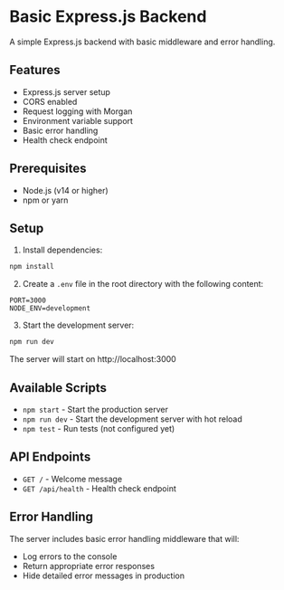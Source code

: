 # Basic Express.js Backend

A simple Express.js backend with basic middleware and error handling.

## Features

- Express.js server setup
- CORS enabled
- Request logging with Morgan
- Environment variable support
- Basic error handling
- Health check endpoint

## Prerequisites

- Node.js (v14 or higher)
- npm or yarn

## Setup

1. Install dependencies:
```bash
npm install
```

2. Create a `.env` file in the root directory with the following content:
```
PORT=3000
NODE_ENV=development
```

3. Start the development server:
```bash
npm run dev
```

The server will start on http://localhost:3000

## Available Scripts

- `npm start` - Start the production server
- `npm run dev` - Start the development server with hot reload
- `npm test` - Run tests (not configured yet)

## API Endpoints

- `GET /` - Welcome message
- `GET /api/health` - Health check endpoint

## Error Handling

The server includes basic error handling middleware that will:
- Log errors to the console
- Return appropriate error responses
- Hide detailed error messages in production 